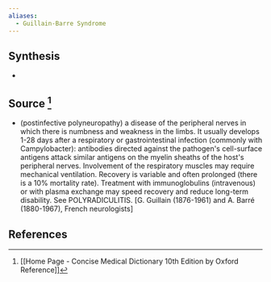 ```yaml
---
aliases:
  - Guillain-Barre Syndrome
---
```

## Synthesis
- 
## Source [^1]
- (postinfective polyneuropathy) a disease of the peripheral nerves in which there is numbness and weakness in the limbs. It usually develops 1-28 days after a respiratory or gastrointestinal infection (commonly with Campylobacter): antibodies directed against the pathogen's cell-surface antigens attack similar antigens on the myelin sheaths of the host's peripheral nerves. Involvement of the respiratory muscles may require mechanical ventilation. Recovery is variable and often prolonged (there is a $10 \%$ mortality rate). Treatment with immunoglobulins (intravenous) or with plasma exchange may speed recovery and reduce long-term disability. See POLYRADICULITIS. \[G. Guillain (1876-1961) and A. Barré (1880-1967), French neurologists]
## References

[^1]: [[Home Page - Concise Medical Dictionary 10th Edition by Oxford Reference]]